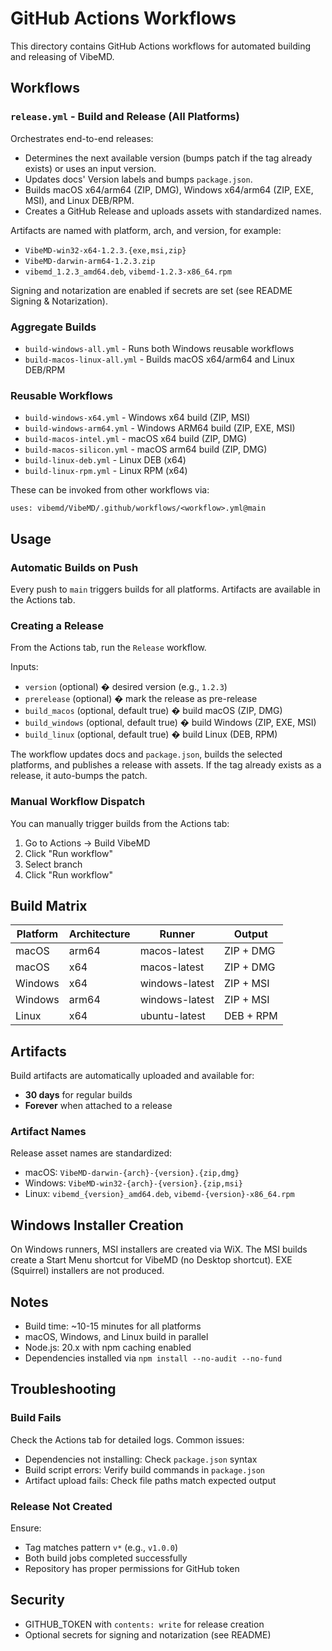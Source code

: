 ﻿# GitHub Actions Workflows

This directory contains GitHub Actions workflows for automated building and releasing of VibeMD.

## Workflows

### `release.yml` - Build and Release (All Platforms)

Orchestrates end-to-end releases:

- Determines the next available version (bumps patch if the tag already exists) or uses an input version.
- Updates docs' Version labels and bumps `package.json`.
- Builds macOS x64/arm64 (ZIP, DMG), Windows x64/arm64 (ZIP, EXE, MSI), and Linux DEB/RPM.
- Creates a GitHub Release and uploads assets with standardized names.

Artifacts are named with platform, arch, and version, for example:

- `VibeMD-win32-x64-1.2.3.{exe,msi,zip}`
- `VibeMD-darwin-arm64-1.2.3.zip`
- `vibemd_1.2.3_amd64.deb`, `vibemd-1.2.3-x86_64.rpm`

Signing and notarization are enabled if secrets are set (see README Signing & Notarization).

### Aggregate Builds

- `build-windows-all.yml` - Runs both Windows reusable workflows
- `build-macos-linux-all.yml` - Builds macOS x64/arm64 and Linux DEB/RPM

### Reusable Workflows

- `build-windows-x64.yml` - Windows x64 build (ZIP, MSI)
- `build-windows-arm64.yml` - Windows ARM64 build (ZIP, EXE, MSI)
- `build-macos-intel.yml` - macOS x64 build (ZIP, DMG)
- `build-macos-silicon.yml` - macOS arm64 build (ZIP, DMG)
- `build-linux-deb.yml` - Linux DEB (x64)
- `build-linux-rpm.yml` - Linux RPM (x64)

These can be invoked from other workflows via:

```
uses: vibemd/VibeMD/.github/workflows/<workflow>.yml@main
```

## Usage

### Automatic Builds on Push

Every push to `main` triggers builds for all platforms. Artifacts are available in the Actions tab.

### Creating a Release

From the Actions tab, run the `Release` workflow.

Inputs:
- `version` (optional) � desired version (e.g., `1.2.3`)
- `prerelease` (optional) � mark the release as pre-release
- `build_macos` (optional, default true) � build macOS (ZIP, DMG)
- `build_windows` (optional, default true) � build Windows (ZIP, EXE, MSI)
- `build_linux` (optional, default true) � build Linux (DEB, RPM)

The workflow updates docs and `package.json`, builds the selected platforms, and publishes a release with assets. If the tag already exists as a release, it auto-bumps the patch.

### Manual Workflow Dispatch

You can manually trigger builds from the Actions tab:
1. Go to Actions -> Build VibeMD
2. Click "Run workflow"
3. Select branch
4. Click "Run workflow"

## Build Matrix

| Platform | Architecture | Runner | Output |
|----------|-------------|--------|--------|
| macOS | arm64 | macos-latest | ZIP + DMG |
| macOS | x64 | macos-latest | ZIP + DMG |
| Windows | x64 | windows-latest | ZIP + MSI |
| Windows | arm64 | windows-latest | ZIP + MSI |
| Linux | x64 | ubuntu-latest | DEB + RPM |

## Artifacts

Build artifacts are automatically uploaded and available for:
- **30 days** for regular builds
- **Forever** when attached to a release

### Artifact Names

Release asset names are standardized:
- macOS: `VibeMD-darwin-{arch}-{version}.{zip,dmg}`
- Windows: `VibeMD-win32-{arch}-{version}.{zip,msi}`
- Linux: `vibemd_{version}_amd64.deb`, `vibemd-{version}-x86_64.rpm`

## Windows Installer Creation

On Windows runners, MSI installers are created via WiX. The MSI builds create a Start Menu shortcut for VibeMD (no Desktop shortcut). EXE (Squirrel) installers are not produced.

## Notes

- Build time: ~10-15 minutes for all platforms
- macOS, Windows, and Linux build in parallel
- Node.js: 20.x with npm caching enabled
- Dependencies installed via `npm install --no-audit --no-fund`

## Troubleshooting

### Build Fails

Check the Actions tab for detailed logs. Common issues:
- Dependencies not installing: Check `package.json` syntax
- Build script errors: Verify build commands in `package.json`
- Artifact upload fails: Check file paths match expected output

### Release Not Created

Ensure:
- Tag matches pattern `v*` (e.g., `v1.0.0`)
- Both build jobs completed successfully
- Repository has proper permissions for GitHub token

## Security

- GITHUB_TOKEN with `contents: write` for release creation
- Optional secrets for signing and notarization (see README)



